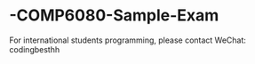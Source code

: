 # -COMP6080-Sample-Exam
For international students programming, please contact WeChat: codingbesthh
